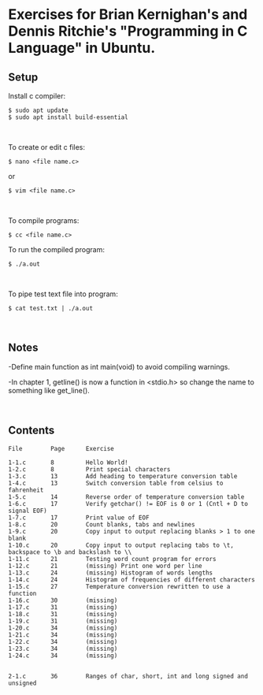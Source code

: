 # Exercises for Brian Kernighan's and Dennis Ritchie's "Programming in C Language" in Ubuntu.
## Setup
Install c compiler:
```
$ sudo apt update
$ sudo apt install build-essential
```

&nbsp;  

To create or edit c files:
```
$ nano <file name.c>
```
or
```
$ vim <file name.c>
```

&nbsp;  

To compile programs:
```
$ cc <file name.c> 
```
To run the compiled program:
```
$ ./a.out
```

&nbsp;  

To pipe test text file into program:
```
$ cat test.txt | ./a.out
```

&nbsp;  

## Notes

-Define main function as int main(void) to avoid compiling warnings.

-In chapter 1, getline() is now a function in <stdio.h> so change the name to something like get_line().

&nbsp;  

## Contents
```
File        Page      Exercise

1-1.c       8         Hello World!
1-2.c       8         Print special characters
1-3.c       13        Add heading to temperature conversion table
1-4.c       13        Switch conversion table from celsius to fahrenheit
1-5.c       14        Reverse order of temperature conversion table
1-6.c       17        Verify getchar() != EOF is 0 or 1 (Cntl + D to signal EOF)
1-7.c       17        Print value of EOF
1-8.c       20        Count blanks, tabs and newlines
1-9.c       20        Copy input to output replacing blanks > 1 to one blank
1-10.c      20        Copy input to output replacing tabs to \t, backspace to \b and backslash to \\
1-11.c      21        Testing word count program for errors
1-12.c      21        (missing) Print one word per line
1-13.c      24        (missing) Histogram of words lengths
1-14.c      24        Histogram of frequencies of different characters
1-15.c      27        Temperature conversion rewritten to use a function
1-16.c      30        (missing)
1-17.c      31        (missing)
1-18.c      31        (missing)
1-19.c      31        (missing)
1-20.c      34        (missing)
1-21.c      34        (missing)
1-22.c      34        (missing)
1-23.c      34        (missing)
1-24.c      34        (missing)


2-1.c       36        Ranges of char, short, int and long signed and unsigned    
```




